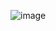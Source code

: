![image](https://github.com/ShinHyun-soo/ShinHyun-soo.github.io/assets/69250097/a77d0104-bc19-46f4-b42c-3a3429021d68)
